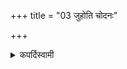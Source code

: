 +++
title = "03 जुहोति चोदनः"

+++

<details><summary>कपर्दिस्वामी</summary>


<details>

<details><summary>हरदत्तः</summary>


<details>

<details><summary>Müller</summary>

They are ordered by the word juhoti, he pours out.
</details>

<details><summary>थिते</summary>

जुहोति चोदनः ३
</details>
